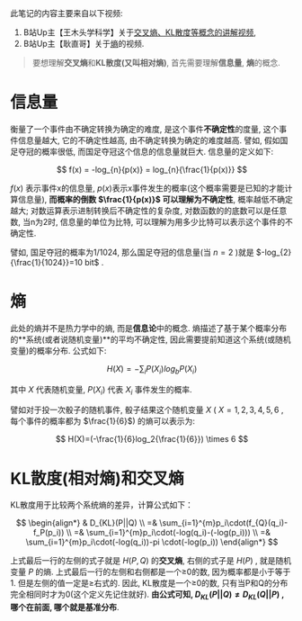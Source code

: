 此笔记的内容主要来自以下视频:
1. B站Up主【王木头学科学】关于[交叉熵、KL散度等概念的讲解视频](https://www.bilibili.com/video/BV15V411W7VB/?spm_id_from=333.1007.top_right_bar_window_history.content.click&vd_source=f042d191625f00d83c498fe925998398), 
2. B站Up主【耿直哥】关于[熵](https://www.bilibili.com/video/BV1jk4y1N7W3/?spm_id_from=333.788.top_right_bar_window_history.content.click&vd_source=f042d191625f00d83c498fe925998398)的视频.

> 要想理解**交叉熵**和**KL散度(又叫相对熵)**, 首先需要理解**信息量**, **熵**的概念. 

# 信息量
衡量了一个事件由不确定转换为确定的难度, 是这个事件**不确定性**的度量, 这个事件信息量越大, 它的不确定性越高, 由不确定转换为确定的难度越高. 譬如, 假如国足夺冠的概率很低, 而国足夺冠这个信息的信息量就巨大. 信息量的定义如下:

$$
f(x) = -log_{n}{p(x)} = log_{n}{\frac{1}{p(x)}}
$$

 $f(x)$ 表示事件x的信息量, $p(x)$表示x事件发生的概率(这个概率需要是已知的才能计算信息量), **而概率的倒数 $\frac{1}{p(x)}$ 可以理解为不确定性**, 概率越低不确定越大; 对数运算表示进制转换后不确定性的复杂度, 对数函数的的底数可以是任意数, 当n为2时, 信息量的单位为比特, 可以理解为用多少比特可以表示这个事件的不确定性. 

譬如, 国足夺冠的概率为1/1024, 那么国足夺冠的信息量(当 $n=2$ )就是 $-log_{2}{\frac{1}{1024}}=10 bit$ .

# 熵
此处的熵并不是热力学中的熵, 而是**信息论**中的概念. 熵描述了基于某个概率分布的**系统(或者说随机变量)**的平均不确定性, 因此需要提前知道这个系统(或随机变量)的概率分布. 公式如下:

$$
H(X)=-\sum_{i}{P(X_i)}log_b{P(X_i)}
$$

其中 $X$ 代表随机变量,  $P(X_i)$ 代表 $X_i$ 事件发生的概率.

譬如对于投一次骰子的随机事件, 骰子结果这个随机变量 $X$ ( $X=1,2,3,4,5,6$ , 每个事件的概率都为 $\frac{1}{6}$) 的熵可以表示为:

$$
H(X)=(-\frac{1}{6}log_2{\frac{1}{6}}) \times 6
$$

# KL散度(相对熵)和交叉熵
KL散度用于比较两个系统熵的差异，计算公式如下：

$$
\begin{align*}
& D_{KL}(P||Q) \\
=& \sum_{i=1}^{m}p_i\cdot(f_{Q}(q_i)-f_P(p_i)) \\
=& \sum_{i=1}^{m}p_i\cdot(-log(q_i)-(-log(p_i))) \\
=& \sum_{i=1}^{m}p_i\cdot(-log(q_i))-pi \cdot(-log(p_i)) 
\end{align*}
$$

上式最后一行的左侧的式子就是 $H(P, Q)$ 的**交叉熵**, 右侧的式子是 $H(P)$ , 就是随机变量 $P$ 的熵.
上式最后一行的左侧和右侧都是一个≥0的数, 因为概率都是小于等于1. 但是左侧的值一定是≥右式的. 因此, KL散度是一个≥0的数, 只有当P和Q的分布完全相同时才为0(这个定义先记住就好).
**由公式可知,  $D_{KL}(P||Q)\not ={D_{KL}(Q||P)}$ , 哪个在前面, 哪个就是基准分布**.